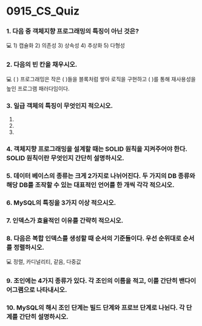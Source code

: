 # 0915_CS_Quiz

### 1. 다음 중 객체지향 프로그래밍의 특징이 아닌 것은?

<aside>
💻 1) 캡슐화    2) 의존성    3) 상속성    4) 추상화    5) 다형성

</aside>

### 2. 다음의 빈 칸을 채우시오.

<aside>
💻 (          ) 프로그래밍은 작은 (        )들을 블록처럼 쌓아 로직을 구현하고 (        )를 통해 재사용성을 높인 프로그램 패러다임이다.

</aside>

### 3. 일급 객체의 특징이 무엇인지 적으시오.

1)

2)

3)

### 4. 객체지향 프로그래밍을 설계할 때는 SOLID 원칙을 지켜주어야 한다. SOLID 원칙이란 무엇인지 간단히 설명하시오.

### 5. 데이터 베이스의 종류는 크게 2가지로 나뉘어진다. 두 가지의 DB 종류와 해당 DB를 조작할 수 있는 대표적인 언어를 한 개씩 각각 적으시오.

### 6. MySQL의 특징을 3가지 이상 적으시오.

### 7. 인덱스가 효율적인 이유를 간략히 적으시오.

### 8. 다음은 복합 인덱스를 생성할 때 순서의 기준들이다. 우선 순위대로 순서를 정렬하시오.

<aside>
💻 정렬, 카디널리티, 같음, 다중값

</aside>

### 9. 조인에는 4가지 종류가 있다. 각 조인의 이름을 적고, 이를 간단히 밴다이어그램으로 나타내시오.

### 10. MySQL의 해시 조인 단계는 빌드 단계와 프로브 단계로 나뉜다. 각 단계를 간단히 설명하시오.
